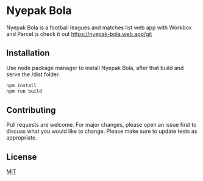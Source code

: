 # Nyepak Bola

Nyepak Bola is a football leagues and matches list web app with Workbox and Parcel.js
check it out https://nyepak-bola.web.app/git

## Installation

Use node package manager to install Nyepak Bola, after that build and serve the /dist folder.

```bash
npm install
npm run build
```

## Contributing
Pull requests are welcome. For major changes, please open an issue first to discuss what you would like to change.
Please make sure to update tests as appropriate.

## License
[MIT](https://choosealicense.com/licenses/mit/)